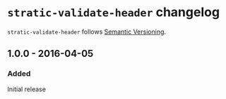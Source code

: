 # `stratic-validate-header` changelog

`stratic-validate-header` follows [Semantic Versioning][1].

## 1.0.0 - 2016-04-05

### Added

Initial release

 [1]: http://semver.org/
